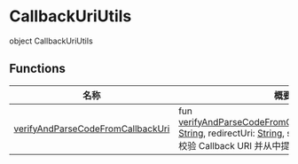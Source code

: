 # CallbackUriUtils


object CallbackUriUtils

## Functions

| 名称 | 概要 |
|---|---|
| [verifyAndParseCodeFromCallbackUri](verify-and-parse-code-from-callback-uri.md) | fun [verifyAndParseCodeFromCallbackUri](verify-and-parse-code-from-callback-uri.md)(callbackUri: [String](https://kotlinlang.org/api/latest/jvm/stdlib/kotlin/-string/index.html), redirectUri: [String](https://kotlinlang.org/api/latest/jvm/stdlib/kotlin/-string/index.html), state: [String](https://kotlinlang.org/api/latest/jvm/stdlib/kotlin/-string/index.html)): [String](https://kotlinlang.org/api/latest/jvm/stdlib/kotlin/-string/index.html)<br/>校验 Callback URI 并从中提取授权码 |
